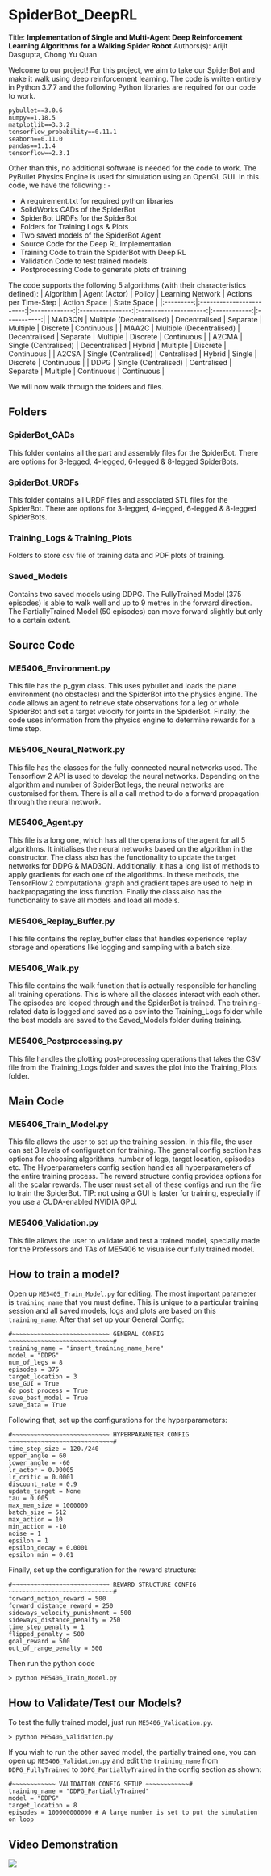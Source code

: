 # **SpiderBot_DeepRL**
Title: **Implementation of Single and Multi-Agent Deep Reinforcement Learning Algorithms for a Walking Spider Robot**
Authors(s): Arijit Dasgupta, Chong Yu Quan

Welcome to our project! For this project, we aim to take our SpiderBot and make it walk using deep reinforcement learning. The code is written entirely in Python 3.7.7 and the following Python libraries are required for our code to work.

    pybullet==3.0.6
    numpy==1.18.5
    matplotlib==3.3.2
    tensorflow_probability==0.11.1
    seaborn==0.11.0
    pandas==1.1.4
    tensorflow==2.3.1
Other than this, no additional software is needed for the code to work. The PyBullet Physics Engine is used for simulation using an OpenGL GUI. In this code, we have the following : -

 - A requirement.txt for required python libraries
 - SolidWorks CADs of the SpiderBot
 - SpiderBot URDFs for the SpiderBot
 - Folders for Training Logs & Plots
 - Two saved models of the SpiderBot Agent
 - Source Code for the Deep RL Implementation 
 - Training Code to train the SpiderBot with Deep RL
 - Validation Code to test trained models
 - Postprocessing Code to generate plots of training
 
The code supports the following 5 algorithms (with their characteristics defined):
| Algorithm |       Agent (Actor)      |     Policy    | Learning Network | Actions per Time-Step | Action Space | State Space |
|:---------:|:------------------------:|:-------------:|:----------------:|:---------------------:|:------------:|:-----------:|
| MAD3QN    | Multiple (Decentralised) | Decentralised | Separate         | Multiple              | Discrete     | Continuous  |
| MAA2C     | Multiple (Decentralised) | Decentralised | Separate         | Multiple              | Discrete     | Continuous  |
| A2CMA     | Single (Centralised)     | Decentralised | Hybrid           | Multiple              | Discrete     | Continuous  |
| A2CSA     | Single (Centralised)     | Centralised   | Hybrid           | Single                | Discrete     | Continuous  |
| DDPG      | Single (Centralised)     | Centralised   | Separate         | Multiple              | Continuous   | Continuous  |

We will now walk through the folders and files.

## Folders

### SpiderBot_CADs

This folder contains all the part and assembly files for the SpiderBot. There are options for 3-legged, 4-legged, 6-legged & 8-legged SpiderBots.

### SpiderBot_URDFs

 This folder contains all URDF files and associated STL files for the SpiderBot. There are options for 3-legged, 4-legged, 6-legged & 8-legged SpiderBots.

### Training_Logs & Training_Plots
Folders to store csv file of training data and PDF plots of training.

### Saved_Models
Contains two saved models using DDPG. The FullyTrained Model (375 episodes) is able to walk well and up to 9 metres in the forward direction. The PartiallyTrained Model (50 episodes) can move forward slightly but only to a certain extent.

## Source Code

### ME5406_Environment.py
This file has the p_gym class. This uses pybullet and loads the plane environment (no obstacles) and the SpiderBot into the physics engine. The code allows an agent to retrieve state observations for a leg or whole SpiderBot and set a target velocity for joints in the SpiderBot. Finally, the code uses information from the physics engine to determine rewards for a time step.

### ME5406_Neural_Network.py
This file has the classes for the fully-connected neural networks used. The Tensorflow 2 API is used to develop the neural networks. Depending on the algorithm and number of SpiderBot legs, the neural networks are customised for them. There is all a call method to do a forward propagation through the neural network.

### ME5406_Agent.py
This file is a long one, which has all the operations of the agent for all 5 algorithms. It initialises the neural networks based on the algorithm in the constructor. The class also has the functionality to update the target networks for DDPG & MAD3QN. Additionally, it has a long list of methods to apply gradients for each one of the algorithms. In these methods, the TensorFlow 2 computational graph and gradient tapes are used to help in backpropagating the loss function. Finally the class also has the functionality to save all models and load all models.

### ME5406_Replay_Buffer.py
This file contains the replay_buffer class that handles experience replay storage and operations like logging and sampling with a batch size.

### ME5406_Walk.py
This file contains the walk function that is actually responsible for handling all training operations. This is where all the classes interact with each other. The episodes are looped through and the SpiderBot is trained. The training-related data is logged and saved as a csv into the Training_Logs folder while the best models are saved to the Saved_Models folder during training.

### ME5406_Postprocessing.py
This file handles the plotting post-processing operations that takes the CSV file from the Training_Logs folder and saves the plot into the Training_Plots folder.

## Main Code

### ME5406_Train_Model.py
This file allows the user to set up the training session. In this file, the user can set 3 levels of configuration for training. The general config section has options for choosing algorithms, number of legs, target location, episodes etc. The Hyperparameters config section handles all hyperparameters of the entire training process. The reward structure config provides options for all the scalar rewards. The user must set all of these configs and run the file to train the SpiderBot. TIP: not using a GUI is faster for training, especially if you use a CUDA-enabled NVIDIA GPU.

### ME5406_Validation.py
This file allows the user to validate and test a trained model, specially made for the Professors and TAs of ME5406 to visualise our fully trained model.

## How to train a model?

Open up `ME5405_Train_Model.py` for editing. The most important parameter is `training_name` that you must define. This is unique to a particular training session and all saved models, logs and plots are based on this `training_name`. After that set up your General Config:

    #~~~~~~~~~~~~~~~~~~~~~~~~~~~ GENERAL CONFIG ~~~~~~~~~~~~~~~~~~~~~~~~~~~~~#
    training_name = "insert_training_name_here"
    model = "DDPG"
    num_of_legs = 8 
    episodes = 375
    target_location = 3
    use_GUI = True
    do_post_process = True
    save_best_model = True
    save_data = True
    
Following that, set up the configurations for the hyperparameters:

    #~~~~~~~~~~~~~~~~~~~~~~~~~~~ HYPERPARAMETER CONFIG ~~~~~~~~~~~~~~~~~~~~~~~~~~~~~#
    time_step_size = 120./240
    upper_angle = 60
    lower_angle = -60
    lr_actor = 0.00005
    lr_critic = 0.0001
    discount_rate = 0.9
    update_target = None
    tau = 0.005
    max_mem_size = 1000000
    batch_size = 512
    max_action = 10
    min_action = -10
    noise = 1
    epsilon = 1
    epsilon_decay = 0.0001
    epsilon_min = 0.01
Finally, set up the configuration for the reward structure:

    #~~~~~~~~~~~~~~~~~~~~~~~~~~~ REWARD STRUCTURE CONFIG ~~~~~~~~~~~~~~~~~~~~~~~~~~~~~#
    forward_motion_reward = 500
    forward_distance_reward = 250
    sideways_velocity_punishment = 500
    sideways_distance_penalty = 250
    time_step_penalty = 1
    flipped_penalty = 500
    goal_reward = 500
    out_of_range_penalty = 500

Then run the python code

    > python ME5406_Train_Model.py

## How to Validate/Test our Models?
To test the fully trained model, just run `ME5406_Validation.py`.

    > python ME5406_Validation.py
If you wish to run the other saved model, the partially trained one, you can open up `ME5406_Validation.py` and edit the `training_name` from `DDPG_FullyTrained` to `DDPG_PartiallyTrained` in the config section as shown:

    #~~~~~~~~~~~~ VALIDATION CONFIG SETUP ~~~~~~~~~~~~#
    training_name = "DDPG_PartiallyTrained"
    model = "DDPG"
    target_location = 8
    episodes = 100000000000 # A large number is set to put the simulation on loop


## Video Demonstration

[![](http://img.youtube.com/vi/mHvS6K1wPMc/0.jpg)](http://www.youtube.com/watch?v=mHvS6K1wPMc "Demonstration of a Walking Spider Robot using DDPG")


